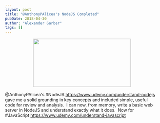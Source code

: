 ```yaml
---
layout: post
title: "@AnthonyPAlicea's NodeJS Completed"
pubDate: 2018-04-30
author: "Alexander Garber"
tags: []
---
```


<div dir="ltr" style="text-align: left;" trbidi="on">
          <div class="separator" style="clear: both; text-align: center;"><a href="https://3.bp.blogspot.com/-_kuA8NYqqWQ/WuabN3r47DI/AAAAAAAAaGg/SDhQa27LwH8AaT_qJQ_6Em9vkKEDRNtEQCLcBGAs/s1600/Screenshot%2Bfrom%2B2018-04-30%2B14-26-48.png" imageanchor="1" style="margin-left: 1em; margin-right: 1em;"><img border="0" data-original-height="476" data-original-width="961" height="158" src="https://3.bp.blogspot.com/-_kuA8NYqqWQ/WuabN3r47DI/AAAAAAAAaGg/SDhQa27LwH8AaT_qJQ_6Em9vkKEDRNtEQCLcBGAs/s320/Screenshot%2Bfrom%2B2018-04-30%2B14-26-48.png" width="320"></a></div>
<br>@AnthonyPAlicea's #NodeJS <a href="https://www.udemy.com/understand-nodejs">https://www.udemy.com/understand-nodejs</a> gave me a solid grounding in key concepts and included simple, useful code for
          review and analysis.  I can now, from memory, write a basic web server in NodeJS and understand exactly what it does.  Now for #JavaScript <a href="https://www.udemy.com/understand-javascript">https://www.udemy.com/understand-javascript</a>
        </div>
